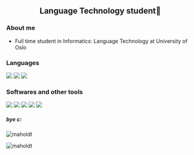 <h2 align="center">Language Technology student👾</h2>

<h3> About me </h3>

- Full time student in Informatics: Language Technology at University of Oslo


<h3 align="left"> Languages </h3>

<img src="https://img.shields.io/badge/Python-FFD43B?style=for-the-badge&logo=python&logoColor=blue" /> <img src="https://img.shields.io/badge/java-%23ED8B00.svg?style=for-the-badge&logo=openjdk&logoColor=white"> <img src="https://img.shields.io/badge/LaTeX-47A141?style=for-the-badge&logo=LaTeX&logoColor=white"> 

<h3 align="left"> Softwares and other tools </h3>
<img src="https://img.shields.io/badge/Overleaf-47A141?style=for-the-badge&logo=Overleaf&logoColor=white"> <img src="https://img.shields.io/badge/GitHub-100000?style=for-the-badge&logo=github&logoColor=white"> <img src="https://img.shields.io/badge/GIT-E44C30?style=for-the-badge&logo=git&logoColor=white"> <img src="https://img.shields.io/badge/Visual_Studio_Code-0078D4?style=for-the-badge&logo=visual%20studio%20code&logoColor=white"> <img src="https://img.shields.io/badge/Kaggle-20BEFF?style=for-the-badge&logo=Kaggle&logoColor=white">


<h5> bye c: </h5>




<p><img align="center" src="https://github-readme-stats.vercel.app/api/top-langs?username=maholdt&show_icons=true&theme=dark&locale=en&layout=compact" alt="maholdt" /></p>

<p><img align="center" src="https://github-readme-streak-stats.herokuapp.com/?user=maholdt&theme=dark" alt="maholdt" /></p>
